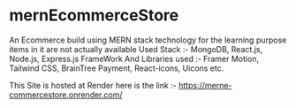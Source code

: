 # mernEcommerceStore
An Ecommerce build using MERN stack technology for the learning purpose items in it are not actually available
Used Stack :- MongoDB, React.js, Node.js, Express.js
FrameWork And Libraries used :- Framer Motion, Tailwind CSS, BrainTree Payment, React-icons, Uicons etc.

This Site is hosted at Render here is the link :- https://merne-commercestore.onrender.com/
